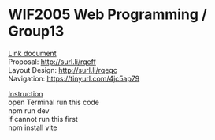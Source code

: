 # WIF2005 Web Programming / Group13

<ins>Link document</ins><br>
Proposal: http://surl.li/rqeff <br>
Layout Design: http://surl.li/rqegc <br>
Navigation: https://tinyurl.com/4jc5ap79

<ins>Instruction</ins><br>
open Terminal run this code<br>
npm run dev <br>
if cannot run this first <br>
npm install vite 
